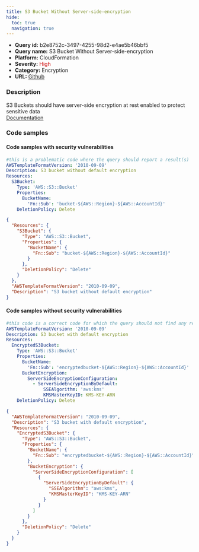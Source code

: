 ```yaml
---
title: S3 Bucket Without Server-side-encryption
hide:
  toc: true
  navigation: true
---
```


<style>
  .highlight .hll {
    background-color: #ff171742;
  }
  .md-content {
    max-width: 1100px;
    margin: 0 auto;
  }
</style>

-   **Query id:** b2e8752c-3497-4255-98d2-e4ae5b46bbf5
-   **Query name:** S3 Bucket Without Server-side-encryption
-   **Platform:** CloudFormation
-   **Severity:** <span style="color:#C00">High</span>
-   **Category:** Encryption
-   **URL:** [Github](https://github.com/Checkmarx/kics/tree/master/assets/queries/cloudFormation/aws/s3_bucket_without_server_side_encryption)

### Description
S3 Buckets should have server-side encryption at rest enabled to protect sensitive data<br>
[Documentation](https://docs.aws.amazon.com/AmazonS3/latest/user-guide/default-bucket-encryption.html)

### Code samples
#### Code samples with security vulnerabilities
```yaml title="Postitive test num. 1 - yaml file" hl_lines="7"
#this is a problematic code where the query should report a result(s)
AWSTemplateFormatVersion: '2010-09-09'
Description: S3 bucket without default encryption
Resources:
  S3Bucket:
    Type: 'AWS::S3::Bucket'
    Properties:
      BucketName:
        'Fn::Sub': 'bucket-${AWS::Region}-${AWS::AccountId}'
    DeletionPolicy: Delete
```
```json title="Postitive test num. 2 - json file" hl_lines="5"
{
  "Resources": {
    "S3Bucket": {
      "Type": "AWS::S3::Bucket",
      "Properties": {
        "BucketName": {
          "Fn::Sub": "bucket-${AWS::Region}-${AWS::AccountId}"
        }
      },
      "DeletionPolicy": "Delete"
    }
  },
  "AWSTemplateFormatVersion": "2010-09-09",
  "Description": "S3 bucket without default encryption"
}

```


#### Code samples without security vulnerabilities
```yaml title="Negative test num. 1 - yaml file"
#this code is a correct code for which the query should not find any result
AWSTemplateFormatVersion: '2010-09-09'
Description: S3 bucket with default encryption
Resources:
  EncryptedS3Bucket:
    Type: 'AWS::S3::Bucket'
    Properties:
      BucketName:
        'Fn::Sub': 'encryptedbucket-${AWS::Region}-${AWS::AccountId}'
      BucketEncryption:
        ServerSideEncryptionConfiguration:
          - ServerSideEncryptionByDefault:
              SSEAlgorithm: 'aws:kms'
              KMSMasterKeyID: KMS-KEY-ARN
    DeletionPolicy: Delete
```
```json title="Negative test num. 2 - json file"
{
  "AWSTemplateFormatVersion": "2010-09-09",
  "Description": "S3 bucket with default encryption",
  "Resources": {
    "EncryptedS3Bucket": {
      "Type": "AWS::S3::Bucket",
      "Properties": {
        "BucketName": {
          "Fn::Sub": "encryptedbucket-${AWS::Region}-${AWS::AccountId}"
        },
        "BucketEncryption": {
          "ServerSideEncryptionConfiguration": [
            {
              "ServerSideEncryptionByDefault": {
                "SSEAlgorithm": "aws:kms",
                "KMSMasterKeyID": "KMS-KEY-ARN"
              }
            }
          ]
        }
      },
      "DeletionPolicy": "Delete"
    }
  }
}

```
